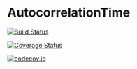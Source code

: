 # AutocorrelationTime

[![Build Status](https://travis-ci.org/Sleort/AutocorrelationTime.jl.svg?branch=master)](https://travis-ci.org/Sleort/AutocorrelationTime.jl)

[![Coverage Status](https://coveralls.io/repos/Sleort/AutocorrelationTime.jl/badge.svg?branch=master&service=github)](https://coveralls.io/github/Sleort/AutocorrelationTime.jl?branch=master)

[![codecov.io](http://codecov.io/github/Sleort/AutocorrelationTime.jl/coverage.svg?branch=master)](http://codecov.io/github/Sleort/AutocorrelationTime.jl?branch=master)
